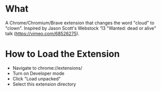 # What
A Chrome/Chromium/Brave extension that changes the word "cloud" to "clown". Inspired by Jason Scott's Webstock ‘13 "Wanted: dead or alive" talk (https://vimeo.com/68526275).

# How to Load the Extension
- Navigate to chrome://extensions/
- Turn on Developer mode
- Click "Load unpacked"
- Select this extension directory



